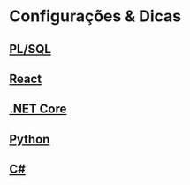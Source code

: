 # Configurações & Dicas

## [PL/SQL](plsql/plsql.md)

## [React](react/react.md)

## [.NET Core](dotnet/dotnet.md)

## [Python](python/python.md)

## [C#](csharp/csharp.md)